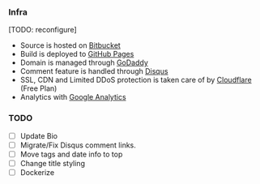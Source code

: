 ### Infra ###

[TODO: reconfigure]
- Source is hosted on [Bitbucket](https://bitbucket.org/)
- Build is deployed to [GitHub Pages](https://pages.github.com/)
- Domain is managed through [GoDaddy](https://godaddy.com/)
- Comment feature is handled through [Disqus](https://disqus.com/)
- SSL, CDN and Limited DDoS protection is taken care of by [Cloudflare](https://www.cloudflare.com/welcome) (Free Plan)
- Analytics with [Google Analytics](https://analytics.google.com/)

### TODO ###

- [ ] Update Bio
- [ ] Migrate/Fix Disqus comment links.
- [ ] Move tags and date info to top
- [ ] Change title styling
- [ ] Dockerize
